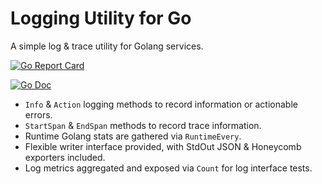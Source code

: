 # Logging Utility for Go

A simple log & trace utility for Golang services.

[![Go Report Card](https://goreportcard.com/badge/github.com/rainchasers/report)](https://goreportcard.com/report/github.com/rainchasers/report)

[![Go Doc](https://godoc.org/github.com/rainchasers/report?status.svg)](http://godoc.org/github.com/rainchasers/report)

- `Info` & `Action` logging methods to record information or actionable errors.
- `StartSpan` & `EndSpan` methods to record trace information.
- Runtime Golang stats are gathered via `RuntimeEvery`.
- Flexible writer interface provided, with StdOut JSON & Honeycomb exporters included.
- Log metrics aggregated and exposed via `Count` for log interface tests.

